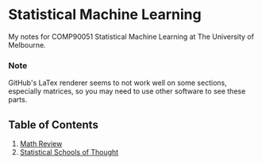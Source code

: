 # Statistical Machine Learning
My notes for COMP90051 Statistical Machine Learning at The University of Melbourne.

### Note
GitHub's LaTex renderer seems to not work well on some sections, especially matrices, so you may need to use other software to see these parts.

## Table of Contents
1. [Math Review](math_review.md)
2. [Statistical Schools of Thought](statistical_schools_of_thought.md) 